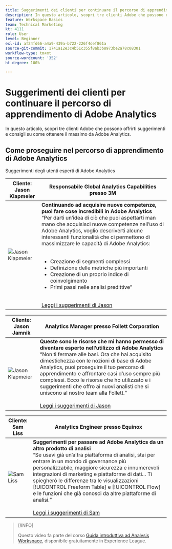 ```yaml
---
title: Suggerimenti dei clienti per continuare il percorso di apprendimento di Adobe Analytics
description: In questo articolo, scopri tre clienti Adobe che possono offrirti suggerimenti e consigli su come ottenere il massimo da Adobe Analytics.
feature: Workspace Basics
team: Technical Marketing
kt: 4111
role: User
level: Beginner
exl-id: af24fd66-a4a9-439a-b722-226f4def861a
source-git-commit: 1741a12e3c4b51c355f8ab3b8973be2a78c08301
workflow-type: tm+mt
source-wordcount: '352'
ht-degree: 100%

---
```


# Suggerimenti dei clienti per continuare il percorso di apprendimento di Adobe Analytics

In questo articolo, scopri tre clienti Adobe che possono offrirti suggerimenti e consigli su come ottenere il massimo da Adobe Analytics.

## Come proseguire nel percorso di apprendimento di Adobe Analytics

Suggerimenti degli utenti esperti di Adobe Analytics

| Cliente:<br>Jason Klapmeier | Responsabile Global Analytics Capabilities presso 3M |
|------------|------------|
| ![Jason Klapmeier](assets/jasonklapmeier.jpg) | **Continuando ad acquisire nuove competenze, puoi fare cose incredibili in Adobe Analytics** <br> “Per darti un’idea di ciò che puoi aspettarti man mano che acquisisci nuove competenze nell’uso di Adobe Analytics, voglio descriverti alcune interessanti funzionalità che ci permettono di massimizzare le capacità di Adobe Analytics: <br><br><ul><li>Creazione di segmenti complessi</li><li>Definizione delle metriche più importanti</li><li>Creazione di un proprio indice di coinvolgimento</li><li>Primi passi nelle analisi predittive”</li></ul><br>[Leggi i suggerimenti di Jason](https://experienceleaguecommunities.adobe.com/t5/Adobe-Analytics-Discussions/Incredible-Things-You-Can-Do-in-Adobe-Analytics/td-p/354333) |

| Cliente:<br>Jason Jamnik | Analytics Manager presso Follett Corporation |
|------------|------------|
| ![Jason Klapmeier](assets/jasonjamnik.jpg) | **Queste sono le risorse che mi hanno permesso di diventare esperto nell’utilizzo di Adobe Analytics** <br> “Non ti fermare alle basi. Ora che hai acquisito dimestichezza con le nozioni di base di Adobe Analytics, puoi proseguire il tuo percorso di apprendimento e affrontare casi d’uso sempre più complessi. Ecco le risorse che ho utilizzato e i suggerimenti che offro ai nuovi analisti che si uniscono al nostro team alla Follett.”<br><br>[Leggi i suggerimenti di Jason](https://experienceleaguecommunities.adobe.com/t5/Adobe-Analytics-Discussions/Here-are-the-resources-I-used-to-become-an-expert-at-using-Adobe/m-p/354226) |

| Cliente:<br>Sam Liss | Analytics Engineer presso Equinox |
|------------|------------|
| ![Sam Liss](assets/samliss.jpg) | **Suggerimenti per passare ad Adobe Analytics da un altro prodotto di analisi** <br> “Se usavi già un’altra piattaforma di analisi, stai per entrare in un mondo di governance più personalizzabile, maggiore sicurezza e innumerevoli integrazioni di marketing e piattaforme di dati... Ti spiegherò le differenze tra le visualizzazioni [!UICONTROL Freeform Table] e [!UICONTROL Flow] e le funzioni che già conosci da altre piattaforme di analisi.”<br><br>[Leggi i suggerimenti di Sam](https://experienceleaguecommunities.adobe.com/t5/Adobe-Analytics-Discussions/An-Analyst-s-Quick-Start-Guide-Switching-to-Adobe/td-p/354312) |

>[!INFO]
>
> Questo video fa parte del corso [Guida introduttiva ad Analysis Workspace](https://experienceleague.adobe.com/?recommended=Analytics-U-1-2020.1.workspace&amp;lang=it), disponibile gratuitamente in Experience League.
